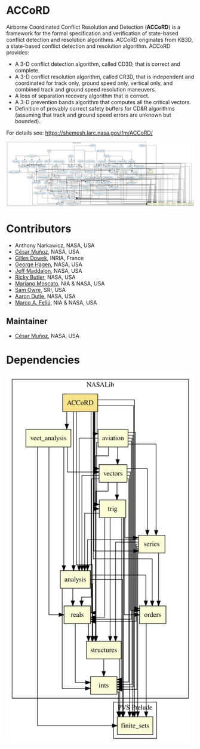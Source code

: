 # ACCoRD

Airborne Coordinated Conflict Resolution and Detection (**ACCoRD**) is a framework for the formal specification and verification of state-based conflict detection and resolution algorithms. ACCoRD originates from KB3D, a state-based conflict detection and resolution algorithm. ACCoRD provides:

* A 3-D conflict detection algorithm, called CD3D, that is correct and complete.
* A 3-D conflict resolution algorithm, called CR3D, that is independent and coordinated for track only, ground speed only, vertical only, and combined track and ground speed resolution maneuvers.
* A loss of separation recovery algorithm that is correct.
* A 3-D prevention bands algorithm that computes all the critical vectors.
* Definition of provably correct safety buffers for CD&R algorithms (assuming that track and ground speed errors are unknown but bounded).

For details see: https://shemesh.larc.nasa.gov/fm/ACCoRD/


![dependency graph](./ACCoRD-zoomed.svg "Dependency Graph")

# Contributors
* Anthony Narkawicz, NASA, USA
* [César Muñoz](http://shemesh.larc.nasa.gov/people/cam), NASA, USA
* [Gilles Dowek](https://who.rocq.inria.fr/Gilles.Dowek/index-en.html), INRIA, France
* [George Hagen](https://shemesh.larc.nasa.gov/people/geh/), NASA, USA
* [Jeff Maddalon](https://shemesh.larc.nasa.gov/people/jmm/), NASA, USA
* [Ricky Butler](https://shemesh.larc.nasa.gov/people/rwb/), NASA, USA
* [Mariano Moscato](https://www.nianet.org/directory/research-staff/mariano-moscato/), NIA & NASA, USA
* [Sam Owre](http://www.csl.sri.com/users/owre), SRI, USA
* [Aaron Dutle](http://shemesh.larc.nasa.gov/people/amd), NASA, USA
* [Marco A. Feliú](https://www.nianet.org/directory/research-staff/marco-feliu/), NIA & NASA, USA

## Maintainer
* [César Muñoz](http://shemesh.larc.nasa.gov/people/cam), NASA, USA

# Dependencies
![dependency graph](./ACCoRD.svg "Dependency Graph")
